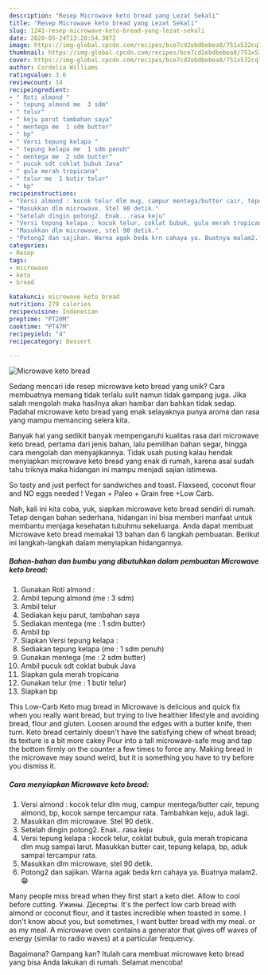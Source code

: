 ```yaml
---
description: "Resep Microwave keto bread yang Lezat Sekali"
title: "Resep Microwave keto bread yang Lezat Sekali"
slug: 1241-resep-microwave-keto-bread-yang-lezat-sekali
date: 2020-05-24T13:20:54.307Z
image: https://img-global.cpcdn.com/recipes/bce7cd2ebdbebea8/751x532cq70/microwave-keto-bread-foto-resep-utama.jpg
thumbnail: https://img-global.cpcdn.com/recipes/bce7cd2ebdbebea8/751x532cq70/microwave-keto-bread-foto-resep-utama.jpg
cover: https://img-global.cpcdn.com/recipes/bce7cd2ebdbebea8/751x532cq70/microwave-keto-bread-foto-resep-utama.jpg
author: Cordelia Williams
ratingvalue: 3.6
reviewcount: 14
recipeingredient:
- " Roti almond "
- " tepung almond me  3 sdm"
- " telur"
- " keju parut tambahan saya"
- " mentega me  1 sdm butter"
- " bp"
- " Versi tepung kelapa "
- " tepung kelapa me  1 sdm penuh"
- " mentega me  2 sdm butter"
- " pucuk sdt coklat bubuk Java"
- " gula merah tropicana"
- " telur me  1 butir telur"
- " bp"
recipeinstructions:
- "Versi almond : kocok telur dlm mug, campur mentega/butter cair, tepung almond, bp, kocok sampe tercampur rata. Tambahkan keju, aduk lagi."
- "Masukkan dlm microwave. Stel 90 detik."
- "Setelah dingin potong2. Enak...rasa keju"
- "Versi tepung kelapa : kocok telur, coklat bubuk, gula merah tropicana dlm mug sampai larut. Masukkan butter cair, tepung kelapa, bp, aduk sampai tercampur rata."
- "Masukkan dlm microwave, stel 90 detik."
- "Potong2 dan sajikan. Warna agak beda krn cahaya ya. Buatnya malam2. 😁"
categories:
- Resep
tags:
- microwave
- keto
- bread

katakunci: microwave keto bread 
nutrition: 279 calories
recipecuisine: Indonesian
preptime: "PT20M"
cooktime: "PT47M"
recipeyield: "4"
recipecategory: Dessert

---
```



![Microwave keto bread](https://img-global.cpcdn.com/recipes/bce7cd2ebdbebea8/751x532cq70/microwave-keto-bread-foto-resep-utama.jpg)

Sedang mencari ide resep microwave keto bread yang unik? Cara membuatnya memang tidak terlalu sulit namun tidak gampang juga. Jika salah mengolah maka hasilnya akan hambar dan bahkan tidak sedap. Padahal microwave keto bread yang enak selayaknya punya aroma dan rasa yang mampu memancing selera kita.

Banyak hal yang sedikit banyak mempengaruhi kualitas rasa dari microwave keto bread, pertama dari jenis bahan, lalu pemilihan bahan segar, hingga cara mengolah dan menyajikannya. Tidak usah pusing kalau hendak menyiapkan microwave keto bread yang enak di rumah, karena asal sudah tahu triknya maka hidangan ini mampu menjadi sajian istimewa.

So tasty and just perfect for sandwiches and toast. Flaxseed, coconut flour and NO eggs needed ! Vegan + Paleo + Grain free +Low Carb.


Nah, kali ini kita coba, yuk, siapkan microwave keto bread sendiri di rumah. Tetap dengan bahan sederhana, hidangan ini bisa memberi manfaat untuk membantu menjaga kesehatan tubuhmu sekeluarga. Anda dapat membuat Microwave keto bread memakai 13 bahan dan 6 langkah pembuatan. Berikut ini langkah-langkah dalam menyiapkan hidangannya.

<!--inarticleads1-->

##### Bahan-bahan dan bumbu yang dibutuhkan dalam pembuatan Microwave keto bread:

1. Gunakan  Roti almond :
1. Ambil  tepung almond (me : 3 sdm)
1. Ambil  telur
1. Sediakan  keju parut, tambahan saya
1. Sediakan  mentega (me : 1 sdm butter)
1. Ambil  bp
1. Siapkan  Versi tepung kelapa :
1. Sediakan  tepung kelapa (me : 1 sdm penuh)
1. Gunakan  mentega (me : 2 sdm butter)
1. Ambil  pucuk sdt coklat bubuk Java
1. Siapkan  gula merah tropicana
1. Gunakan  telur (me : 1 butir telur)
1. Siapkan  bp


This Low-Carb Keto mug bread in Microwave is delicious and quick fix when you really want bread, but trying to live healthier lifestyle and avoiding bread, flour and gluten. Loosen around the edges with a butter knife, then turn. Keto bread certainly doesn&#39;t have the satisfying chew of wheat bread; its texture is a bit more cakey Pour into a tall microwave-safe mug and tap the bottom firmly on the counter a few times to force any. Making bread in the microwave may sound weird, but it is something you have to try before you dismiss it. 

<!--inarticleads2-->

##### Cara menyiapkan Microwave keto bread:

1. Versi almond : kocok telur dlm mug, campur mentega/butter cair, tepung almond, bp, kocok sampe tercampur rata. Tambahkan keju, aduk lagi.
1. Masukkan dlm microwave. Stel 90 detik.
1. Setelah dingin potong2. Enak...rasa keju
1. Versi tepung kelapa : kocok telur, coklat bubuk, gula merah tropicana dlm mug sampai larut. Masukkan butter cair, tepung kelapa, bp, aduk sampai tercampur rata.
1. Masukkan dlm microwave, stel 90 detik.
1. Potong2 dan sajikan. Warna agak beda krn cahaya ya. Buatnya malam2. 😁


Many people miss bread when they first start a keto diet. Allow to cool before cutting. Ужины. Десерты. It&#39;s the perfect low carb bread with almond or coconut flour, and it tastes incredible when toasted in some. I don&#39;t know about you, but sometimes, I want butter bread with my meal. or as my meal. A microwave oven contains a generator that gives off waves of energy (similar to radio waves) at a particular frequency. 

Bagaimana? Gampang kan? Itulah cara membuat microwave keto bread yang bisa Anda lakukan di rumah. Selamat mencoba!
